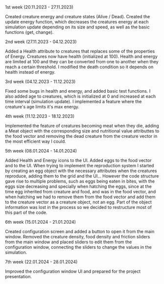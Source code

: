 1st week (20.11.2023 - 27.11.2023)

Created creature energy and creature states (Alive / Dead). Created the update energy function, which decreases the creatures energy at each simulation update depending on its size and speed, as well as the basic functions (get, change).

2nd week (27.11.2023 - 04.12.2023)

Added a Health attribute to creatures that replaces some of the properties of Energy. Creatures now have health (initialized at 100). Health and energy are limited at 100 and they can be converted from one to another when they reach a certain threshold. I modified the death condition so it depends on health instead of energy.

3rd week (04.12.2023 - 11.12.2023)

Fixed some bugs in health and energy, and added basic test functions. I also added age to creatures, which is initialized at 0 and increased at each time interval (simulation update). I implemented a feature where the creature's age limits it's max energy.

4th week (11.12.2023 - 18.12.2023)

Implemented the feature of creatures becoming meat when they die, adding a Meat object with the corresponding size and nutritional value attributtes to the food vector and removing the dead creature from the creature vector in the most efficient way I could.

5th week (08.01.2024 - 14.01.2024)

Added Health and Energy icons to the UI. Added eggs to the food vector and to the UI. When trying to implement the reproduction system I started by creating an egg object with the necessary attributes when the creatures reproduce, adding them to the grid and the UI... However the code structure gave rise to multiple problems, such as eggs being eaten in bites, with the eggs size decreasing and specially when hatching the eggs, since at the time egg inherited from creature and food, and was in the food vector, and when hatching we had to remove them from the food vector and add them to the creature vector as a creature object, not an egg. Part of the object information was lost in the process so we decided to restructure most of this part of the code.


6th week (15.01.2024 - 21.01.2024)

Created configuration screen and added a button to open it from the main window. Removed the creature density, food density and friction sliders from the main window and placed sliders to edit them from the configuration window, connecting the sliders to change the values in the simulation.

7th week (22.01.2024 - 28.01.2024)

Improved the configuration window UI and prepared for the project presentation.

